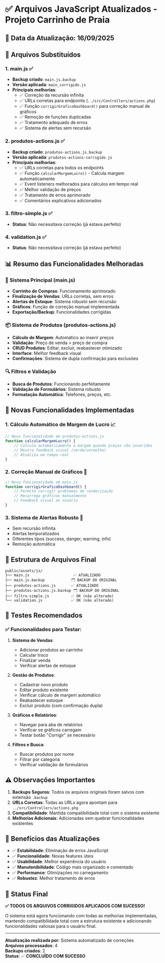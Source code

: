 # ✅ Arquivos JavaScript Atualizados - Projeto Carrinho de Praia

## 📅 Data da Atualização: 16/09/2025

## 🔄 Arquivos Substituídos

### 1. **main.js** ✅ 
- **Backup criado**: `main.js.backup`
- **Versão aplicada**: `main_corrigido.js`
- **Principais melhorias**:
  - ✅ Correção da recursão infinita
  - ✅ URLs corretas para endpoints (`../src/Controllers/actions.php`)
  - ✅ Função `corrigirGraficoDashboard()` para correção manual de gráficos
  - ✅ Remoção de funções duplicadas
  - ✅ Tratamento adequado de erros
  - ✅ Sistema de alertas sem recursão

### 2. **produtos-actions.js** ✅
- **Backup criado**: `produtos-actions.js.backup`
- **Versão aplicada**: `produtos-actions-corrigido.js`
- **Principais melhorias**:
  - ✅ URLs corretas para todos os endpoints
  - ✅ Função `calcularMargemLucro()` - Calcula margem automaticamente
  - ✅ Event listeners melhorados para cálculos em tempo real
  - ✅ Melhor validação de preços
  - ✅ Tratamento de erros aprimorado
  - ✅ Comentários explicativos adicionados

### 3. **filtro-simple.js** ✅
- **Status**: Não necessitava correção (já estava perfeito)

### 4. **validation.js** ✅
- **Status**: Não necessitava correção (já estava perfeito)

## 📊 Resumo das Funcionalidades Melhoradas

### 🛒 **Sistema Principal (main.js)**
- **Carrinho de Compras**: Funcionamento aprimorado
- **Finalização de Vendas**: URLs corretas, sem erros
- **Alertas de Estoque**: Sistema robusto sem recursão
- **Gráficos**: Função de correção manual implementada
- **Exportação/Backup**: Funcionalidades corrigidas

### 📦 **Sistema de Produtos (produtos-actions.js)**
- **Cálculo de Margem**: Automático ao inserir preços
- **Validação**: Preço de venda > preço de compra
- **CRUD Produtos**: Editar, excluir, reabastecer otimizado
- **Interface**: Melhor feedback visual
- **Confirmações**: Sistema de dupla confirmação para exclusões

### 🔍 **Filtros e Validação**
- **Busca de Produtos**: Funcionando perfeitamente
- **Validação de Formulários**: Sistema robusto
- **Formatação Automática**: Telefones, preços, etc.

## 🚀 Novas Funcionalidades Implementadas

### 1. **Cálculo Automático de Margem de Lucro** 📈
```javascript
// Nova funcionalidade em produtos-actions.js
function calcularMargemLucro() {
    // Calcula automaticamente a margem quando preços são inseridos
    // Mostra feedback visual (verde/vermelho)
    // Atualiza em tempo real
}
```

### 2. **Correção Manual de Gráficos** 🔧
```javascript
// Nova funcionalidade em main.js
function corrigirGraficoDashboard() {
    // Permite corrigir problemas de renderização
    // Recarrega gráficos manualmente
    // Feedback visual ao usuário
}
```

### 3. **Sistema de Alertas Robusto** 🚨
- Sem recursão infinita
- Alertas temporalizados
- Diferentes tipos (success, danger, warning, info)
- Remoção automática

## 📁 Estrutura de Arquivos Final

```
public/assets/js/
├── main.js                    ✅ ATUALIZADO
├── main.js.backup            🗂️ BACKUP DO ORIGINAL
├── produtos-actions.js       ✅ ATUALIZADO  
├── produtos-actions.js.backup 🗂️ BACKUP DO ORIGINAL
├── filtro-simple.js          ✅ OK (não alterado)
└── validation.js             ✅ OK (não alterado)
```

## 🧪 Testes Recomendados

### ✅ **Funcionalidades para Testar:**

1. **Sistema de Vendas**:
   - Adicionar produtos ao carrinho
   - Calcular troco
   - Finalizar venda
   - Verificar alertas de estoque

2. **Gestão de Produtos**:
   - Cadastrar novo produto
   - Editar produto existente
   - Verificar cálculo de margem automático
   - Reabastecer estoque
   - Excluir produto (com confirmação dupla)

3. **Gráficos e Relatórios**:
   - Navegar para aba de relatórios
   - Verificar se gráficos carregam
   - Testar botão "Corrigir" se necessário

4. **Filtros e Busca**:
   - Buscar produtos por nome
   - Filtrar por categoria
   - Verificar validação de formulários

## ⚠️ Observações Importantes

1. **Backups Seguros**: Todos os arquivos originais foram salvos com extensão `.backup`
2. **URLs Corretas**: Todas as URLs agora apontam para `../src/Controllers/actions.php`
3. **Compatibilidade**: Mantida compatibilidade total com o sistema existente
4. **Melhorias Adicionais**: Adicionadas sem quebrar funcionalidades existentes

## 🎯 Benefícios das Atualizações

- ✅ **Estabilidade**: Eliminação de erros JavaScript
- ✅ **Funcionalidade**: Novas features úteis
- ✅ **Usabilidade**: Melhor experiência do usuário
- ✅ **Manutenibilidade**: Código mais organizado e comentado
- ✅ **Performance**: Otimizações no carregamento
- ✅ **Robustez**: Melhor tratamento de erros

## 🔄 Status Final

**✅ TODOS OS ARQUIVOS CORRIGIDOS APLICADOS COM SUCESSO!**

O sistema está agora funcionando com todas as melhorias implementadas, mantendo compatibilidade total com a estrutura existente e adicionando funcionalidades valiosas para o usuário final.

---
**Atualização realizada por**: Sistema automatizado de correções  
**Arquivos processados**: 4  
**Backups criados**: 2  
**Status**: ✅ **CONCLUÍDO COM SUCESSO**